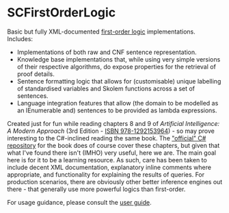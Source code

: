 ﻿# SCFirstOrderLogic

Basic but fully XML-documented [first-order logic](https://en.wikipedia.org/wiki/First-order_logic) implementations. Includes:

* Implementations of both raw and CNF sentence representation.
* Knowledge base implementations that, while using very simple versions of their respective algorithms, do expose properties for the retrieval of proof details.
* Sentence formatting logic that allows for (customisable) unique labelling of standardised variables and Skolem functions across a set of sentences.
* Language integration features that allow (the domain to be modelled as an IEnumerable<T> and) sentences to be provided as lambda expressions.

Created just for fun while reading chapters 8 and 9 of _Artificial Intelligence: A Modern Approach_ (3rd Edition - [ISBN 978-1292153964](https://www.google.com/search?q=isbn+978-1292153964)) - so may prove interesting to the C#-inclined reading the same book.
The ["official" C# repository](https://github.com/aimacode/aima-csharp/tree/master/aima-csharp) for the book does of course cover these chapters, but given that what I've found there isn't (IMHO) very useful, here we are.
The main goal here is for it to be a learning resource. As such, care has been taken to include decent XML documentation, explanatory inline comments where appropriate, and functionality for explaining the results of queries.
For production scenarios, there are obviously other better inference engines out there - that generally use more powerful logics than first-order.

For usage guidance, please consult the [user guide](https://github.com/sdcondon/SCFirstOrderLogic/tree/master/docs/user-guide).
